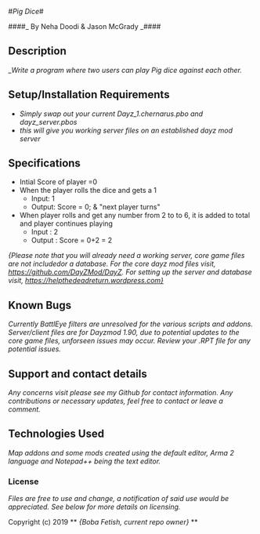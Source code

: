 #_Pig Dice_# 


####_ By Neha Doodi & Jason McGrady _####

## Description ##

__Write a program where two users can play Pig dice against each other._ 

## Setup/Installation Requirements

* _Simply swap out your current Dayz_1.chernarus.pbo and dayz_server.pbos_
* _this will give you working server files on an established dayz mod server_

## Specifications 
* Intial Score of player =0
* When the player rolls the dice and gets a 1 
    * Input: 1
    * Output: Score = 0; & "next player turns"
* When player rolls and get any number from 2 to to 6, it is added to  total and player continues playing
    * Input : 2
    * Output : Score = 0+2 = 2 

_{Please note that you will already need a working server, core game files are not includedor a database. For the core dayz mod files visit, https://github.com/DayZMod/DayZ. For setting up the server and database visit, https://helpthedeadreturn.wordpress.com}_

## Known Bugs

_Currently BattlEye filters are unresolved for the various scripts and addons.  Server/client files are for Dayzmod 1.90, due to potential updates to the core game files, unforseen issues may occur. Review your .RPT file for any potential issues._

## Support and contact details

_Any concerns visit please see my Github for contact information.  Any contributions or necessary updates, feel free to contact or leave a comment._

## Technologies Used

_Map addons and some mods created using the default editor, Arma 2 language and Notepad++ being the text editor._

### License

*Files are free to use and change, a notification of said use would be appreciated.  See below for more details on licensing.*

Copyright (c) 2019 ** _{Boba Fetish, current repo owner}_ **